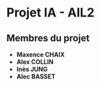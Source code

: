 # Projet IA - AIL2

## Membres du projet

- **Maxence CHAIX**
- **Alex COLLIN**
- **Inès JUNG**
- **Alec BASSET**
